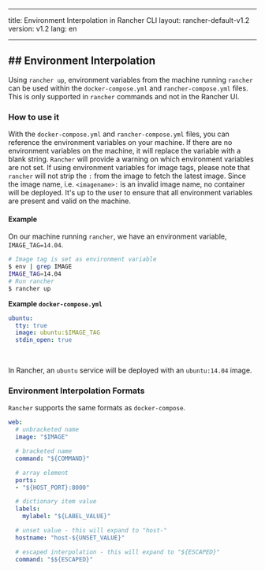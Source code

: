 * * *

title: Environment Interpolation in Rancher CLI layout: rancher-default-v1.2 version: v1.2 lang: en

* * *

## ## Environment Interpolation

Using `rancher up`, environment variables from the machine running `rancher` can be used within the `docker-compose.yml` and `rancher-compose.yml` files. This is only supported in `rancher` commands and not in the Rancher UI.

### How to use it

With the `docker-compose.yml` and `rancher-compose.yml` files, you can reference the environment variables on your machine. If there are no environment variables on the machine, it will replace the variable with a blank string. `Rancher` will provide a warning on which environment variables are not set. If using environment variables for image tags, please note that `rancher` will not strip the `:` from the image to fetch the latest image. Since the image name, i.e. `<imagename>:` is an invalid image name, no container will be deployed. It's up to the user to ensure that all environment variables are present and valid on the machine.

#### Example

On our machine running `rancher`, we have an environment variable, `IMAGE_TAG=14.04`.

```bash
# Image tag is set as environment variable
$ env | grep IMAGE
IMAGE_TAG=14.04
# Run rancher
$ rancher up
```

**Example `docker-compose.yml`**

```yaml
ubuntu:
  tty: true
  image: ubuntu:$IMAGE_TAG
  stdin_open: true
```

<br />

In Rancher, an `ubuntu` service will be deployed with an `ubuntu:14.04` image.

### Environment Interpolation Formats

`Rancher` supports the same formats as `docker-compose`.

```yaml
web:
  # unbracketed name
  image: "$IMAGE"

  # bracketed name
  command: "${COMMAND}"

  # array element
  ports:
  - "${HOST_PORT}:8000"

  # dictionary item value
  labels:
    mylabel: "${LABEL_VALUE}"

  # unset value - this will expand to "host-"
  hostname: "host-${UNSET_VALUE}"

  # escaped interpolation - this will expand to "${ESCAPED}"
  command: "$${ESCAPED}"
```
